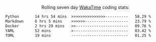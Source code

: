 <p align="center">Rolling seven day <a href="https://wakatime.com/@syrkis"/>WakaTime</a> coding stats:</p>
<!--START_SECTION:waka-->

```txt
Python       14 hrs 54 mins  >>>>>>>>>>>>>>>----------   58.29 %
Markdown     6 hrs 5 mins    >>>>>>-------------------   23.79 %
Docker       2 hrs 29 mins   >>-----------------------   09.76 %
YAML         52 mins         >------------------------   03.42 %
TOML         19 mins         -------------------------   01.25 %
```

<!--END_SECTION:waka-->
